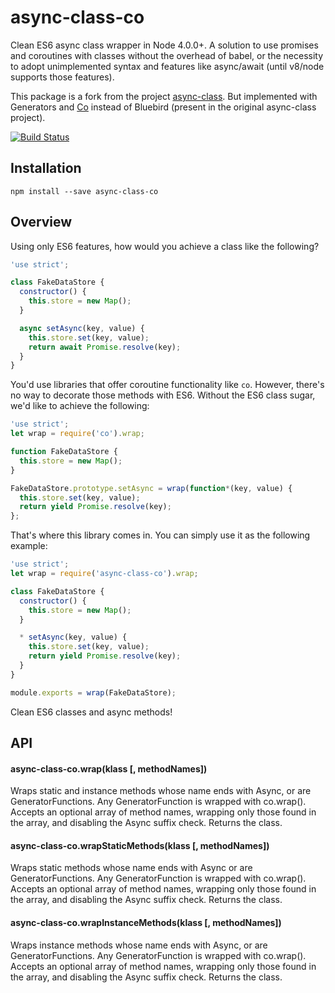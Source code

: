 # async-class-co

Clean ES6 async class wrapper in Node 4.0.0+. A solution to use promises and coroutines with classes without the overhead of babel, or the necessity to adopt unimplemented syntax and features like async/await (until v8/node supports those features).

This package is a fork from the project [async-class](https://github.com/danielstjules/async-class). But implemented with Generators and [Co](https://github.com/tj/co) instead of Bluebird (present in the original async-class project).

[![Build Status](https://travis-ci.org/viniciusps2/async-class-co.svg?branch=master)](https://travis-ci.org/viniciusps2/async-class-co)

## Installation

```
npm install --save async-class-co
```

## Overview

Using only ES6 features, how would you achieve a class like the following?

``` javascript
'use strict';

class FakeDataStore {
  constructor() {
    this.store = new Map();
  }

  async setAsync(key, value) {
    this.store.set(key, value);
    return await Promise.resolve(key);
  }
}
```

You'd use libraries that offer coroutine functionality like `co`.
However, there's no way to decorate those methods with ES6. Without the ES6
class sugar, we'd like to achieve the following:

``` javascript
'use strict';
let wrap = require('co').wrap;

function FakeDataStore {
  this.store = new Map();
}

FakeDataStore.prototype.setAsync = wrap(function*(key, value) {
  this.store.set(key, value);
  return yield Promise.resolve(key);
};
```

That's where this library comes in. You can simply use it as the following example:

``` javascript
'use strict';
let wrap = require('async-class-co').wrap;

class FakeDataStore {
  constructor() {
    this.store = new Map();
  }

  * setAsync(key, value) {
    this.store.set(key, value);
    return yield Promise.resolve(key);
  }
}

module.exports = wrap(FakeDataStore);
```

Clean ES6 classes and async methods!

## API

#### async-class-co.wrap(klass [, methodNames])

Wraps static and instance methods whose name ends with Async, or are
GeneratorFunctions. Any GeneratorFunction is wrapped with
co.wrap(). Accepts an optional array of method names, wrapping only those 
found in the array, and disabling the Async suffix check. Returns the class.

#### async-class-co.wrapStaticMethods(klass [, methodNames])

Wraps static methods whose name ends with Async or are GeneratorFunctions.
Any GeneratorFunction is wrapped with co.wrap(). Accepts an optional array 
of method names, wrapping only those found in the array, and disabling the
Async suffix check. Returns the class.

#### async-class-co.wrapInstanceMethods(klass [, methodNames])

Wraps instance methods whose name ends with Async, or are GeneratorFunctions.
Any GeneratorFunction is wrapped with co.wrap(). Accepts an optional array of
method names, wrapping only those found in the array, and disabling the Async
suffix check. Returns the class.
